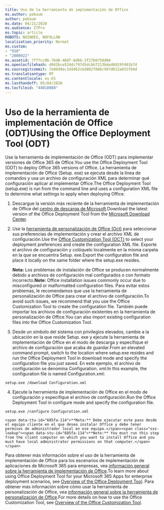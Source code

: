 ```yaml
---
title: Uso de la herramienta de implementación de Office
ms.author: pebaum
author: pebaum
ms.date: 04/21/2020
ms.audience: ITPro
ms.topic: article
ROBOTS: NOINDEX, NOFOLLOW
localization_priority: Normal
ms.custom:
- "918"
- "2000022"
ms.assetid: 7ff7cc06-76d0-468f-bd66-3f2760750d04
ms.openlocfilehash: d941bce524dc797d5dcbb7213bded6919fd01b7d
ms.sourcegitcommit: 7e06d9ec1dd462cbd882f088c997d012a032f04d
ms.translationtype: MT
ms.contentlocale: es-ES
ms.lasthandoff: 05/04/2020
ms.locfileid: "44010888"
---
```

# <a name="using-the-office-deployment-tool-odt"></a><span data-ttu-id="685fa-102">Uso de la herramienta de implementación de Office (ODT)</span><span class="sxs-lookup"><span data-stu-id="685fa-102">Using the Office Deployment Tool (ODT)</span></span>

<span data-ttu-id="685fa-103">Use la herramienta de implementación de Office (ODT) para implementar versiones de Office 365 de Office.</span><span class="sxs-lookup"><span data-stu-id="685fa-103">You use the Office Deployment Tool (ODT) to deploy Office 365 versions of Office.</span></span> <span data-ttu-id="685fa-104">La herramienta de implementación de Office (Setup. exe) se ejecuta desde la línea de comandos y usa un archivo de configuración XML para determinar qué configuración aplicar al implementar Office.</span><span class="sxs-lookup"><span data-stu-id="685fa-104">The Office Deployment Tool (setup.exe) is run from the command line and uses a configuration XML file to determine what settings to apply when deploying Office.</span></span>
  
1. <span data-ttu-id="685fa-105">Descargue la versión más reciente de la herramienta de implementación de Office del [centro de descarga de Microsoft](https://go.microsoft.com/fwlink/p/?LinkID=626065).</span><span class="sxs-lookup"><span data-stu-id="685fa-105">Download the latest version of the Office Deployment Tool from the [Microsoft Download Center](https://go.microsoft.com/fwlink/p/?LinkID=626065).</span></span>

2. <span data-ttu-id="685fa-106">Use la [herramienta de personalización de Office (Oct)](https://config.office.com) para seleccionar sus preferencias de implementación y crear el archivo XML de configuración.</span><span class="sxs-lookup"><span data-stu-id="685fa-106">Use the [Office Customization Tool (OCT)](https://config.office.com) to select your deployment preferences and create the configuration XML file.</span></span> <span data-ttu-id="685fa-107">Exporte el archivo de configuración y colóquelo localmente en la misma carpeta en la que se encuentra Setup. exe.</span><span class="sxs-lookup"><span data-stu-id="685fa-107">Export the configuration file and place it locally on the same folder where the setup.exe resides.</span></span>

    <span data-ttu-id="685fa-108">**Nota:** Los problemas de instalación de Office se producen normalmente debido a archivos de configuración mal configurados o con formato incorrecto.</span><span class="sxs-lookup"><span data-stu-id="685fa-108">**Note:** Office installation issues commonly occur due to misconfigured or malformatted configuration files.</span></span> <span data-ttu-id="685fa-109">Para evitar estos problemas, le recomendamos que use la herramienta de personalización de Office para crear el archivo de configuración.</span><span class="sxs-lookup"><span data-stu-id="685fa-109">To avoid such issues, we recommend that you use the Office Customization Tool to create the configuration file.</span></span> <span data-ttu-id="685fa-110">También puede importar los archivos de configuración existentes en la herramienta de personalización de Office.</span><span class="sxs-lookup"><span data-stu-id="685fa-110">You can also import existing configuration files into the Office Customization Tool.</span></span>

3. <span data-ttu-id="685fa-111">Desde un símbolo del sistema con privilegios elevados, cambie a la ubicación en la que reside Setup. exe y ejecute la herramienta de implementación de Office en el modo de descarga y especifique el archivo de configuración que acaba de guardar.</span><span class="sxs-lookup"><span data-stu-id="685fa-111">From an elevated command prompt, switch to the location where setup.exe resides and run the Office Deployment Tool in download mode and specify the configuration file you just saved.</span></span> <span data-ttu-id="685fa-112">En este ejemplo, el archivo de configuración se denomina Configuration. xml:</span><span class="sxs-lookup"><span data-stu-id="685fa-112">In this example, the configuration file is named Configuration.xml:</span></span>
    
  ```
  setup.exe /download Configuration.xml  
  ```

4. <span data-ttu-id="685fa-113">Ejecute la herramienta de implementación de Office en el modo de configuración y especifique el archivo de configuración.</span><span class="sxs-lookup"><span data-stu-id="685fa-113">Run the Office Deployment Tool in configure mode and specify the configuration file.</span></span>
    
  ```
  setup.exe /configure Configuration.xml
  ```

    <span data-ttu-id="685fa-114">**Nota:** Debe ejecutar este paso desde el equipo cliente en el que desea instalar Office y debe tener permisos de administrador local en ese equipo.</span><span class="sxs-lookup"><span data-stu-id="685fa-114">**Note:** You must run this step from the client computer on which you want to install Office and you must have local administrator permissions on that computer.</span></span>

<span data-ttu-id="685fa-115">Para obtener más información sobre el uso de la herramienta de implementación de Office para los escenarios de implementación de aplicaciones de Microsoft 365 para empresas, vea [información general sobre la herramienta de implementación de Office](https://docs.microsoft.com/deployoffice/overview-office-deployment-tool).</span><span class="sxs-lookup"><span data-stu-id="685fa-115">To learn more about using Office Deployment Tool for your Microsoft 365 Apps for enterprise deployment scenarios, see [Overview of the Office Deployment Tool](https://docs.microsoft.com/deployoffice/overview-office-deployment-tool).</span></span> <span data-ttu-id="685fa-116">Para obtener más información sobre cómo usar la herramienta de personalización de Office, vea [información general sobre la herramienta de personalización de Office](https://docs.microsoft.com/DeployOffice/overview-of-the-office-customization-tool-for-click-to-run).</span><span class="sxs-lookup"><span data-stu-id="685fa-116">For more details on how to use the Office Customization Tool, see [Overview of the Office Customization Tool](https://docs.microsoft.com/DeployOffice/overview-of-the-office-customization-tool-for-click-to-run).</span></span>
